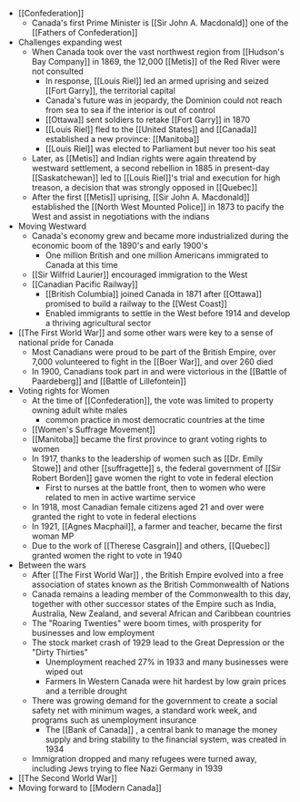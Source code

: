 - [[Confederation]]
	- Canada's first Prime Minister is [[Sir John A. Macdonald]] one of the [[Fathers of Confederation]]
- Challenges expanding west
	- When Canada took over the vast northwest region from [[Hudson's Bay Company]] in 1869, the 12,000 [[Metis]] of the Red River were not consulted
		- In response, [[Louis Riel]] led an armed uprising and seized [[Fort Garry]], the territorial capital
		- Canada's future was in jeopardy, the Dominion could not reach from sea to sea if the interior is out of control
		- [[Ottawa]] sent soldiers to retake [[Fort Garry]] in 1870
		- [[Louis Riel]] fled to the [[United States]] and [[Canada]] established a new province: [[Manitoba]]
		- [[Louis Riel]] was elected to Parliament but never too his seat
	- Later, as [[Metis]] and Indian rights were again threatend by westward settlement, a second rebellion in 1885 in present-day [[Saskatchewan]] led to [[Louis Riel]]'s trial and execution for high treason, a decision that was strongly opposed in [[Quebec]]
	- After the first [[Metis]] uprising, [[Sir John A. Macdonald]] established the [[North West Mounted Police]] in 1873 to pacify the West and assist in negotiations with the indians
- Moving Westward
	- Canada's economy grew and became more industrialized during the economic boom of the 1890's and early 1900's
		- One million British and one million Americans immigrated to Canada at this time
	- [[Sir Wilfrid Laurier]] encouraged immigration to the West
	- [[Canadian Pacific Railway]]
		- [[British Columbia]] joined Canada in 1871 after [[Ottawa]] promised to build a railway to the [[West Coast]]
		- Enabled immigrants to settle in the West before 1914 and develop a thriving agricultural sector
- [[The First World War]] and some other wars were key to a sense of national pride for Canada
	- Most Canadians were proud to be part of the British Empire, over 7,000 volunteered to fight in the [[Boer War]], and over 260 died
	- In 1900, Canadians took part in and were victorious in the [[Battle of Paardeberg]] and [[Battle of Lillefontein]]
- Voting rights for Women
	- At the time of [[Confederation]], the vote was limited to property owning adult white males
		- common practice in most democratic countries at the time
	- [[Women's Suffrage Movement]]
	- [[Manitoba]] became the first province to grant voting rights to women
	- In 1917, thanks to the leadership of women such as [[Dr. Emily Stowe]] and other [[suffragette]] s, the federal government of [[Sir Robert Borden]] gave women the right to vote in federal election
		- First to nurses at the battle front, then to women who were related to men in active wartime service
	- In 1918, most Canadian female citizens aged 21 and over were granted the right to vote in federal elections
	- In 1921, [[Agnes Macphail]], a farmer and teacher, became the first woman MP
	- Due to the work of [[Therese Casgrain]] and others, [[Quebec]] granted women the right to vote in 1940
- Between the wars
	- After [[The First World War]] , the British Empire evolved into a free association of states known as the British Commonwealth of Nations
	- Canada remains a leading member of the Commonwealth to this day, together with other successor states of the Empire such as India, Australia, New Zealand, and several African and Caribbean countries
	- The "Roaring Twenties" were boom times, with prosperity for businesses and low employment
	- The stock market crash of 1929 lead to the Great Depression or the "Dirty Thirties"
		- Unemployment reached 27% in 1933 and many businesses were wiped out
		- Farmers In Western Canada were hit hardest by low grain prices and a terrible drought
	- There was growing demand for the government to create a social safety net with minimum wages, a standard work week, and programs such as unemployment insurance
		- The [[Bank of Canada]] , a central bank to manage the money supply and bring stability to the financial system, was created in 1934
	- Immigration dropped and many refugees were turned away, including Jews trying to flee Nazi Germany in 1939
- [[The Second World War]]
- Moving forward to [[Modern Canada]]